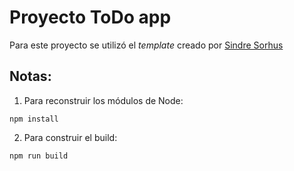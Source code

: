 # Proyecto ToDo app

Para este proyecto se utilizó el _template_ creado por [Sindre Sorhus](http://sindresorhus.com)

## Notas:

1. Para reconstruir los módulos de Node:

```
npm install
```

2. Para construir el build:

```
npm run build
```
